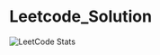 # Leetcode_Solution

![LeetCode Stats](https://leetcard.jacoblin.cool/shariarhasan872?theme=forest&font=Passero%20One&ext=heatmap&border=2&radius=20)
